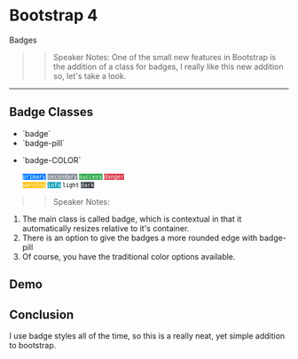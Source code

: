 <!-- .slide: data-state="title" -->
# Bootstrap 4
Badges

> > Speaker Notes:
One of the small new features in Bootstrap is the addition of a class for badges, I really like this new addition so, let's take a look.

---

<!-- .slide: data-state="hasicon" -->

## <i class="fa fa-square"></i> Badge Classes

<ul>
	<li class="fragment">`badge`</li>
	<li class="fragment">`badge-pill`</li>
	<li class="fragment"><p contenteditable>`badge-COLOR`</p>
		<small style="line-height: 120%; vertical-align: text-bottom;">
			<code style="background:#007bff; color:white;">primary</code>
      <code style="background:#868e96; color:white;">secondary</code>
      <code style="background:#28a745; color:white;">success</code>
      <code style="background:#dc3545; color:white;">danger</code><br>
			<code style="background:#ffc107; color:white;">warning</code>
      <code style="background:#17a2b8; color:white;">info</code>
      <code style="background:#f8f9fa; color:black;">light</code>
      <code style="background:#343a40; color:white;">dark</code>
		</small>
	</li>
</ul>

> > Speaker Notes:
1. The main class is called badge, which is contextual in that it automatically resizes relative to it's container.
2. There is an option to give the badges a more rounded edge with badge-pill
3. Of course, you have the traditional color options available.

## Demo

## Conclusion
I use badge styles all of the time, so this is a really neat, yet simple addition to bootstrap.
